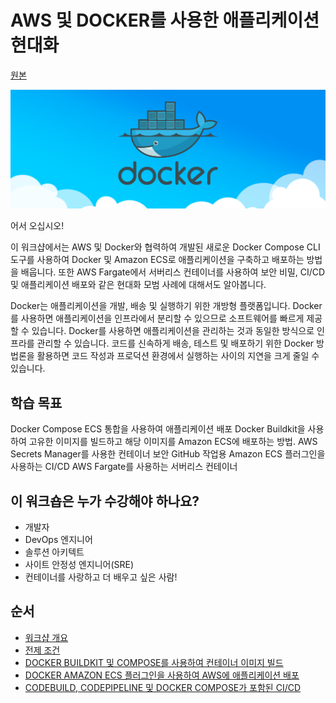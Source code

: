 # AWS 및 DOCKER를 사용한 애플리케이션 현대화

[원본](https://docker.awsworkshop.io)

![](images/docker-cloud-twitter-card.png)

어서 오십시오!

이 워크샵에서는 AWS 및 Docker와 협력하여 개발된 새로운 Docker Compose CLI 도구를 사용하여 Docker 및 Amazon ECS로 애플리케이션을 구축하고 배포하는 방법을 배웁니다. 또한 AWS Fargate에서 서버리스 컨테이너를 사용하여 보안 비밀, CI/CD 및 애플리케이션 배포와 같은 현대화 모범 사례에 대해서도 알아봅니다.

Docker는 애플리케이션을 개발, 배송 및 실행하기 위한 개방형 플랫폼입니다. Docker를 사용하면 애플리케이션을 인프라에서 분리할 수 있으므로 소프트웨어를 빠르게 제공할 수 있습니다. Docker를 사용하면 애플리케이션을 관리하는 것과 동일한 방식으로 인프라를 관리할 수 있습니다. 코드를 신속하게 배송, 테스트 및 배포하기 위한 Docker 방법론을 활용하면 코드 작성과 프로덕션 환경에서 실행하는 사이의 지연을 크게 줄일 수 있습니다.

## 학습 목표

Docker Compose ECS 통합을 사용하여 애플리케이션 배포 Docker Buildkit을 사용하여 고유한 이미지를 빌드하고 해당 이미지를 Amazon ECS에 배포하는 방법. AWS Secrets Manager를 사용한 컨테이너 보안 GitHub 작업용 Amazon ECS 플러그인을 사용하는 CI/CD AWS Fargate를 사용하는 서버리스 컨테이너

## 이 워크숍은 누가 수강해야 하나요?

* 개발자
* DevOps 엔지니어
* 솔루션 아키텍트
* 사이트 안정성 엔지니어(SRE)
* 컨테이너를 사랑하고 더 배우고 싶은 사람!

## 순서

* [워크샵 개요](./)
* [전제 조건](10\_prerequisites.md)
* [DOCKER BUILDKIT 및 COMPOSE를 사용하여 컨테이너 이미지 빌드](21\_build\_images.md)
* [DOCKER AMAZON ECS 플러그인을 사용하여 AWS에 애플리케이션 배포](31\_docker\_ecs\_integration.md)
* [CODEBUILD, CODEPIPELINE 및 DOCKER COMPOSE가 포함된 CI/CD](41\_codepipeline.md)

